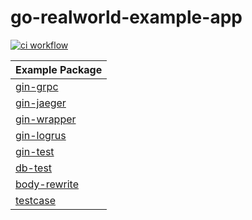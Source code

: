# go-realworld-example-app

[![ci workflow](https://github.com/wusphinx/go-realworld-example-app/actions/workflows/ci.yml/badge.svg)](https://github.com/wusphinx/go-realworld-example-app/actions/workflows/ci.yml)

| Example Package               | 
| -------------------------------       | 
| [gin-grpc](/example/gin-grpc)         | 
| [gin-jaeger](/example/gin-jaeger)     | 
| [gin-wrapper](/example/gin-wrapper)   | 
| [gin-logrus](/example/gin-logrus)   | 
| [gin-test](/example/gin-test)   | 
| [db-test](/example/db-test)   | 
| [body-rewrite](/example/body-rewrite)   | 
| [testcase](/example/testcase)   | 
